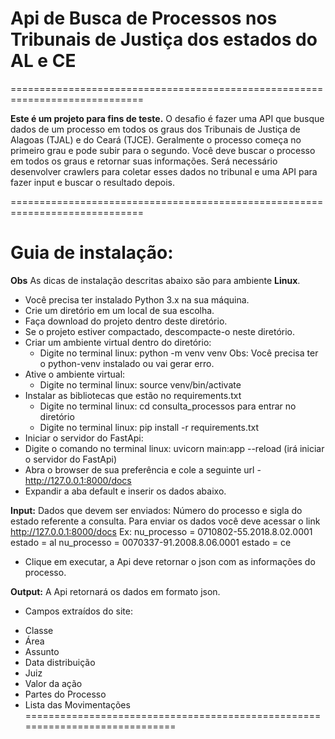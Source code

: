 # Api de Busca de Processos nos Tribunais de Justiça dos estados do AL e CE
=============================================================================

**Este é um projeto para fins de teste.**
O desafio é fazer uma API que busque dados de um processo em todos os graus dos Tribunais de Justiça
de Alagoas (TJAL) e do Ceará (TJCE). Geralmente o processo começa no primeiro grau e pode subir para o segundo. 
Você deve buscar o processo em todos os graus e retornar suas informações.
Será necessário desenvolver crawlers para coletar esses dados no tribunal e uma API para fazer input e buscar o resultado depois.

=============================================================================
# Guia de instalação:
**Obs** As dicas de instalação descritas abaixo são para ambiente **Linux**.
- Você precisa ter instalado Python 3.x na sua máquina.
- Crie um diretório em um local de sua escolha.
- Faça download do projeto dentro deste diretório.
- Se o projeto estiver compactado, descompacte-o neste diretório.
- Criar um ambiente virtual dentro do diretório:
    - Digite no terminal linux: python -m venv venv
    Obs: Você precisa ter o python-venv instalado ou vai gerar erro.
- Ative o ambiente virtual:
    - Digite no terminal linux: source venv/bin/activate
- Instalar as bibliotecas que estão no requirements.txt
    - Digite no terminal linux: cd consulta_processos para entrar no diretório
    - Digite no terminal linux: pip install -r requirements.txt
- Iniciar o servidor do FastApi:
- Digite o comando no terminal linux: uvicorn main:app --reload (irá iniciar o servidor do FastApi)
- Abra o browser de sua preferência e cole a seguinte url - http://127.0.0.1:8000/docs
- Expandir a aba default e inserir os dados abaixo.

**Input:**
Dados que devem ser enviados:
Número do processo e sigla do estado referente a consulta.
Para enviar os dados você deve acessar o link http://127.0.0.1:8000/docs
Ex: nu_processo = 0710802-55.2018.8.02.0001
    estado = al
    nu_processo = 0070337-91.2008.8.06.0001
    estado = ce

- Clique em executar, a Api deve retornar o json com as informações do processo.

**Output:**
A Api retornará os dados em formato json.

- Campos extraídos do site:
* Classe
* Área
* Assunto
* Data distribuição
* Juiz
* Valor da ação
* Partes do Processo
* Lista das Movimentações
=============================================================================